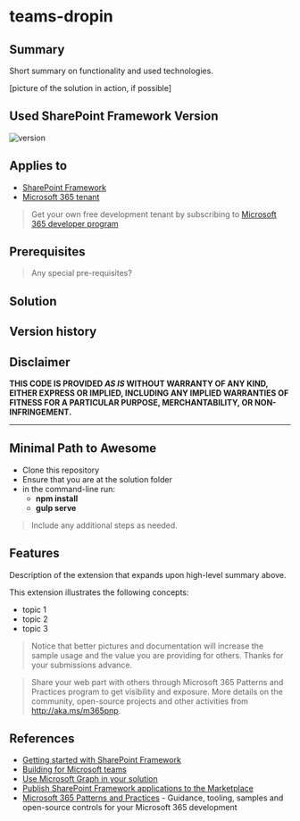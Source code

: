 # teams-dropin

## Summary

Short summary on functionality and used technologies.

[picture of the solution in action, if possible]

## Used SharePoint Framework Version

![version](https://img.shields.io/badge/version-1.11-green.svg)

## Applies to

- [SharePoint Framework](https://aka.ms/spfx)
- [Microsoft 365 tenant](https://docs.microsoft.com/en-us/sharepoint/dev/spfx/set-up-your-developer-tenant)

> Get your own free development tenant by subscribing to [Microsoft 365 developer program](http://aka.ms/o365devprogram)

## Prerequisites

> Any special pre-requisites?

## Solution



## Version history



## Disclaimer

**THIS CODE IS PROVIDED *AS IS* WITHOUT WARRANTY OF ANY KIND, EITHER EXPRESS OR IMPLIED, INCLUDING ANY IMPLIED WARRANTIES OF FITNESS FOR A PARTICULAR PURPOSE, MERCHANTABILITY, OR NON-INFRINGEMENT.**

---

## Minimal Path to Awesome

- Clone this repository
- Ensure that you are at the solution folder
- in the command-line run:
  - **npm install**
  - **gulp serve**

> Include any additional steps as needed.

## Features

Description of the extension that expands upon high-level summary above.

This extension illustrates the following concepts:

- topic 1
- topic 2
- topic 3

> Notice that better pictures and documentation will increase the sample usage and the value you are providing for others. Thanks for your submissions advance.

> Share your web part with others through Microsoft 365 Patterns and Practices program to get visibility and exposure. More details on the community, open-source projects and other activities from http://aka.ms/m365pnp.

## References

- [Getting started with SharePoint Framework](https://docs.microsoft.com/en-us/sharepoint/dev/spfx/set-up-your-developer-tenant)
- [Building for Microsoft teams](https://docs.microsoft.com/en-us/sharepoint/dev/spfx/build-for-teams-overview)
- [Use Microsoft Graph in your solution](https://docs.microsoft.com/en-us/sharepoint/dev/spfx/web-parts/get-started/using-microsoft-graph-apis)
- [Publish SharePoint Framework applications to the Marketplace](https://docs.microsoft.com/en-us/sharepoint/dev/spfx/publish-to-marketplace-overview)
- [Microsoft 365 Patterns and Practices](https://aka.ms/m365pnp) - Guidance, tooling, samples and open-source controls for your Microsoft 365 development
